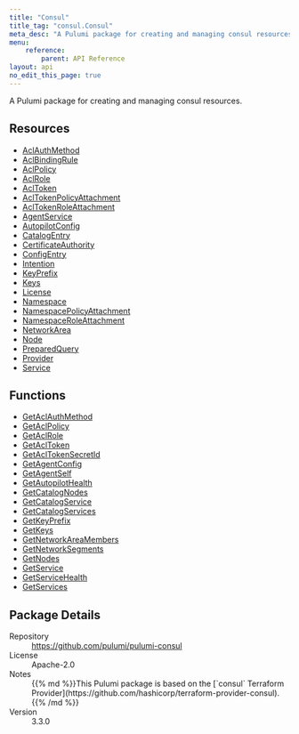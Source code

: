 ```yaml
---
title: "Consul"
title_tag: "consul.Consul"
meta_desc: "A Pulumi package for creating and managing consul resources."
menu:
    reference:
        parent: API Reference
layout: api
no_edit_this_page: true
---
```


<!-- WARNING: this file was generated by Pulumi Docs Generator. -->
<!-- Do not edit by hand unless you're certain you know what you are doing! -->

A Pulumi package for creating and managing consul resources.

<h2 id="resources">Resources</h2>
<ul class="api">
    <li><a href="aclauthmethod" title="AclAuthMethod"><span class="api-symbol api-symbol--resource"></span>AclAuthMethod</a></li>
    <li><a href="aclbindingrule" title="AclBindingRule"><span class="api-symbol api-symbol--resource"></span>AclBindingRule</a></li>
    <li><a href="aclpolicy" title="AclPolicy"><span class="api-symbol api-symbol--resource"></span>AclPolicy</a></li>
    <li><a href="aclrole" title="AclRole"><span class="api-symbol api-symbol--resource"></span>AclRole</a></li>
    <li><a href="acltoken" title="AclToken"><span class="api-symbol api-symbol--resource"></span>AclToken</a></li>
    <li><a href="acltokenpolicyattachment" title="AclTokenPolicyAttachment"><span class="api-symbol api-symbol--resource"></span>AclTokenPolicyAttachment</a></li>
    <li><a href="acltokenroleattachment" title="AclTokenRoleAttachment"><span class="api-symbol api-symbol--resource"></span>AclTokenRoleAttachment</a></li>
    <li><a href="agentservice" title="AgentService"><span class="api-symbol api-symbol--resource"></span>AgentService</a></li>
    <li><a href="autopilotconfig" title="AutopilotConfig"><span class="api-symbol api-symbol--resource"></span>AutopilotConfig</a></li>
    <li><a href="catalogentry" title="CatalogEntry"><span class="api-symbol api-symbol--resource"></span>CatalogEntry</a></li>
    <li><a href="certificateauthority" title="CertificateAuthority"><span class="api-symbol api-symbol--resource"></span>CertificateAuthority</a></li>
    <li><a href="configentry" title="ConfigEntry"><span class="api-symbol api-symbol--resource"></span>ConfigEntry</a></li>
    <li><a href="intention" title="Intention"><span class="api-symbol api-symbol--resource"></span>Intention</a></li>
    <li><a href="keyprefix" title="KeyPrefix"><span class="api-symbol api-symbol--resource"></span>KeyPrefix</a></li>
    <li><a href="keys" title="Keys"><span class="api-symbol api-symbol--resource"></span>Keys</a></li>
    <li><a href="license" title="License"><span class="api-symbol api-symbol--resource"></span>License</a></li>
    <li><a href="namespace" title="Namespace"><span class="api-symbol api-symbol--resource"></span>Namespace</a></li>
    <li><a href="namespacepolicyattachment" title="NamespacePolicyAttachment"><span class="api-symbol api-symbol--resource"></span>NamespacePolicyAttachment</a></li>
    <li><a href="namespaceroleattachment" title="NamespaceRoleAttachment"><span class="api-symbol api-symbol--resource"></span>NamespaceRoleAttachment</a></li>
    <li><a href="networkarea" title="NetworkArea"><span class="api-symbol api-symbol--resource"></span>NetworkArea</a></li>
    <li><a href="node" title="Node"><span class="api-symbol api-symbol--resource"></span>Node</a></li>
    <li><a href="preparedquery" title="PreparedQuery"><span class="api-symbol api-symbol--resource"></span>PreparedQuery</a></li>
    <li><a href="provider" title="Provider"><span class="api-symbol api-symbol--resource"></span>Provider</a></li>
    <li><a href="service" title="Service"><span class="api-symbol api-symbol--resource"></span>Service</a></li>
</ul>

<h2 id="functions">Functions</h2>
<ul class="api">
    <li><a href="getaclauthmethod" title="GetAclAuthMethod"><span class="api-symbol api-symbol--function"></span>GetAclAuthMethod</a></li>
    <li><a href="getaclpolicy" title="GetAclPolicy"><span class="api-symbol api-symbol--function"></span>GetAclPolicy</a></li>
    <li><a href="getaclrole" title="GetAclRole"><span class="api-symbol api-symbol--function"></span>GetAclRole</a></li>
    <li><a href="getacltoken" title="GetAclToken"><span class="api-symbol api-symbol--function"></span>GetAclToken</a></li>
    <li><a href="getacltokensecretid" title="GetAclTokenSecretId"><span class="api-symbol api-symbol--function"></span>GetAclTokenSecretId</a></li>
    <li><a href="getagentconfig" title="GetAgentConfig"><span class="api-symbol api-symbol--function"></span>GetAgentConfig</a></li>
    <li><a href="getagentself" title="GetAgentSelf"><span class="api-symbol api-symbol--function"></span>GetAgentSelf</a></li>
    <li><a href="getautopilothealth" title="GetAutopilotHealth"><span class="api-symbol api-symbol--function"></span>GetAutopilotHealth</a></li>
    <li><a href="getcatalognodes" title="GetCatalogNodes"><span class="api-symbol api-symbol--function"></span>GetCatalogNodes</a></li>
    <li><a href="getcatalogservice" title="GetCatalogService"><span class="api-symbol api-symbol--function"></span>GetCatalogService</a></li>
    <li><a href="getcatalogservices" title="GetCatalogServices"><span class="api-symbol api-symbol--function"></span>GetCatalogServices</a></li>
    <li><a href="getkeyprefix" title="GetKeyPrefix"><span class="api-symbol api-symbol--function"></span>GetKeyPrefix</a></li>
    <li><a href="getkeys" title="GetKeys"><span class="api-symbol api-symbol--function"></span>GetKeys</a></li>
    <li><a href="getnetworkareamembers" title="GetNetworkAreaMembers"><span class="api-symbol api-symbol--function"></span>GetNetworkAreaMembers</a></li>
    <li><a href="getnetworksegments" title="GetNetworkSegments"><span class="api-symbol api-symbol--function"></span>GetNetworkSegments</a></li>
    <li><a href="getnodes" title="GetNodes"><span class="api-symbol api-symbol--function"></span>GetNodes</a></li>
    <li><a href="getservice" title="GetService"><span class="api-symbol api-symbol--function"></span>GetService</a></li>
    <li><a href="getservicehealth" title="GetServiceHealth"><span class="api-symbol api-symbol--function"></span>GetServiceHealth</a></li>
    <li><a href="getservices" title="GetServices"><span class="api-symbol api-symbol--function"></span>GetServices</a></li>
</ul>

<h2 id="package-details">Package Details</h2>
<dl class="package-details">
	<dt>Repository</dt>
	<dd><a href="https://github.com/pulumi/pulumi-consul">https://github.com/pulumi/pulumi-consul</a></dd>
	<dt>License</dt>
	<dd>Apache-2.0</dd>
	<dt>Notes</dt>
	<dd>{{% md %}}This Pulumi package is based on the [`consul` Terraform Provider](https://github.com/hashicorp/terraform-provider-consul).{{% /md %}}</dd>
	<dt>Version</dt>
	<dd>3.3.0</dd>
</dl>

